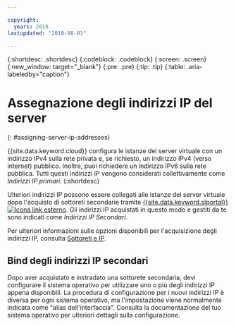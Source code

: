 ```yaml
---

copyright:
  years: 2018
lastupdated: "2018-08-01"

---
```


{:shortdesc: .shortdesc}
{:codeblock: .codeblock}
{:screen: .screen}
{:new_window: target="_blank"}
{:pre: .pre}
{:tip: .tip}
{:table: .aria-labeledby="caption"}

# Assegnazione degli indirizzi IP del server
{: #assigning-server-ip-addresses}

{{site.data.keyword.cloud}} configura le istanze del server virtuale con un indirizzo IPv4 sulla rete privata e, se richiesto, un indirizzo IPv4 (verso internet) pubblico. Inoltre, puoi richiedere un indirizzo IPv6 sulla rete pubblica. Tutti questi indirizzi IP vengono considerati collettivamente come _Indirizzi IP primari_.
{:shortdesc}

Ulteriori indirizzi IP possono essere collegati alle istanze del server virtuale dopo l'acquisto di sottoreti secondarie tramite [{{site.data.keyword.slportal}} ![Icona link esterno](../icons/launch-glyph.svg "Icona link esterno")](https://control.softlayer.com). Gli indirizzi IP acquistati in questo modo e gestiti da te sono indicati come _Indirizzi IP Secondari_.

Per ulteriori informazioni sulle opzioni disponibili per l'acquisizione degli indirizzi IP, consulta [Sottoreti e IP](https://console.bluemix.net/docs/infrastructure/subnets/).

## Bind degli indirizzi IP secondari

Dopo aver acquistato e instradato una sottorete secondaria, devi configurare il sistema operativo per utilizzare uno o più degli indirizzi IP appena disponibili. La procedura di configurazione per i nuovi indirizzi IP è diversa per ogni sistema operativo, ma l'impostazione viene normalmente indicata come "alias dell'interfaccia". Consulta la documentazione del tuo sistema operativo per ulteriori dettagli sulla configurazione.
